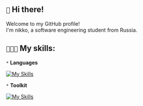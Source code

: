 ## `👋` Hi there! 

Welcome to my GitHub profile!<br/>
I'm nikko, a software engineering student from Russia.

## `🧑🏼‍💻` My skills:

`*` **Languages**

[![My Skills](https://skillicons.dev/icons?i=kotlin,cpp,c,ts,python)](https://skillicons.dev)

`*` **Toolkit**

[![My Skills](https://skillicons.dev/icons?i=visualstudio,vscode,idea,figma)](https://skillicons.dev)



<!--
**T3RRY4/T3RRY4** is a ✨ _special_ ✨ repository because its `README.md` (this file) appears on your GitHub profile.

Here are some ideas to get you started:

- 🔭 I’m currently working on ...
- 🌱 I’m currently learning ...
- 👯 I’m looking to collaborate on ...
- 🤔 I’m looking for help with ...
- 💬 Ask me about ...
- 📫 How to reach me: ...
- 😄 Pronouns: ...
- ⚡ Fun fact: ...
-->
